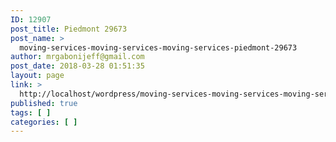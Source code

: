 ```yaml
---
ID: 12907
post_title: Piedmont 29673
post_name: >
  moving-services-moving-services-moving-services-piedmont-29673
author: mrgabonijeff@gmail.com
post_date: 2018-03-28 01:51:35
layout: page
link: >
  http://localhost/wordpress/moving-services-moving-services-moving-services-piedmont-29673/
published: true
tags: [ ]
categories: [ ]
---
```

